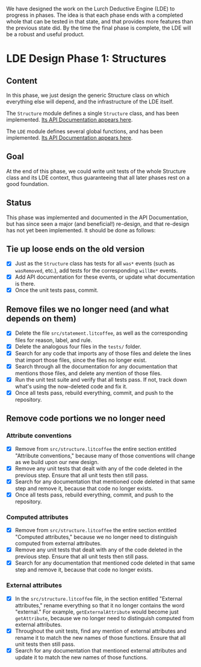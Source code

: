 
We have designed the work on the Lurch Deductive Engine (LDE) to progress in
phases.  The idea is that each phase ends with a completed whole that can be
tested in that state, and that provides more features than the previous
state did.  By the time the final phase is complete, the LDE will be a
robust and useful product.

# LDE Design Phase 1: Structures

## Content

In this phase, we just design the generic Structure class on which
everything else will depend, and the infrastructure of the LDE itself.

The `Structure` module defines a single `Structure` class, and has been
implemented. [Its API Documentation appears here](api-structures.md).

The `LDE` module defines several global functions, and has been implemented.
[Its API Documentation appears here](api-lde.md).

## Goal

At the end of this phase, we could write unit tests of the whole Structure
class and its LDE context, thus guaranteeing that all later phases rest on a
good foundation.

## Status

This phase was implemented and documented in the API Documentation, but has
since seen a major (and beneficial!) re-design, and that re-design has not
yet been implemented.  It should be done as follows:

## Tie up loose ends on the old version

 * [x] Just as the `Structure` class has tests for all `was*` events (such
   as `wasRemoved`, etc.), add tests for the corresponding `willBe*` events.
 * [x] Add API documentation for these events, or update what documentation
   is there.
 * [x] Once the unit tests pass, commit.

## Remove files we no longer need (and what depends on them)

 * [x] Delete the file `src/statement.litcoffee`, as well as the
   corresponding files for reason, label, and rule.
 * [x] Delete the analogous four files in the `tests/` folder.
 * [x] Search for any code that imports any of those files and delete the
   lines that import those files, since the files no longer exist.
 * [x] Search through all the documentation for any documentation that
   mentions those files, and delete any mention of those files.
 * [x] Run the unit test suite and verify that all tests pass.  If not,
   track down what's using the now-deleted code and fix it.
 * [x] Once all tests pass, rebuild everything, commit, and push to the
   repository.

## Remove code portions we no longer need

### Attribute conventions

 * [x] Remove from `src/structure.litcoffee` the entire section entitled
   "Attribute conventions," because many of those conventions will change
   as we build upon our new design.
 * [x] Remove any unit tests that dealt with any of the code deleted in the
   previous step.  Ensure that all unit tests then still pass.
 * [x] Search for any documentation that mentioned code deleted in that same
   step and remove it, because that code no longer exists.
 * [x] Once all tests pass, rebuild everything, commit, and push to the
   repository.

### Computed attributes

 * [x] Remove from `src/structure.litcoffee` the entire section entitled
   "Computed attributes," because we no longer need to distinguish computed
   from external attributes.
 * [x] Remove any unit tests that dealt with any of the code deleted in the
   previous step.  Ensure that all unit tests then still pass.
 * [x] Search for any documentation that mentioned code deleted in that same
   step and remove it, because that code no longer exists.

### External attributes

 * [x] In the `src/structure.litcoffee` file, in the section entitled
   "External attributes," rename everything so that it no longer contains
   the word "external."  For example, `getExternalAttribute` would become
   just `getAttribute`, because we no longer need to distinguish computed
   from external attributes.
 * [x] Throughout the unit tests, find any mention of external attributes
   and rename it to match the new names of those functions.  Ensure that all
   unit tests then still pass.
 * [x] Search for any documentation that mentioned external attributes and
   update it to match the new names of those functions.
